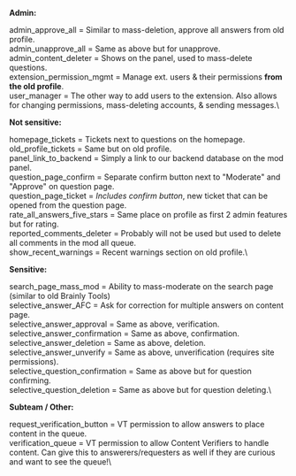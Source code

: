 **Admin:**

admin_approve_all = Similar to mass-deletion, approve all answers from old profile.\
admin_unapprove_all = Same as above but for unapprove.\
admin_content_deleter = Shows on the panel, used to mass-delete questions.\
extension_permission_mgmt = Manage ext. users & their permissions **from the old profile**. \
user_manager = The other way to add users to the extension. Also allows for changing permissions, mass-deleting accounts, & sending messages.\

**Not sensitive:**

homepage_tickets = Tickets next to questions on the homepage.\
old_profile_tickets = Same but on old profile.\
panel_link_to_backend = Simply a link to our backend database on the mod panel.\
question_page_confirm = Separate confirm button next to "Moderate" and "Approve" on question page.\
question_page_ticket = *Includes confirm button*, new ticket that can be opened from the question page.\
rate_all_answers_five_stars = Same place on profile as first 2 admin features but for rating. \
reported_comments_deleter = Probably will not be used but used to delete all comments in the mod all queue.\
show_recent_warnings = Recent warnings section on old profile.\


**Sensitive:**

search_page_mass_mod = Ability to mass-moderate on the search page (similar to old Brainly Tools)\
selective_answer_AFC = Ask for correction for multiple answers on content page.\
selective_answer_approval = Same as above, verification.\
selective_answer_confirmation = Same as above, confirmation.\
selective_answer_deletion = Same as above, deletion.\
selective_answer_unverify = Same as above, unverification (requires site permissions).\
selective_question_confirmation = Same as above but for question confirming.\
selective_question_deletion = Same as above but for question deleting.\



**Subteam / Other:**

request_verification_button = VT permission to allow answers to place content in the queue.\
verification_queue = VT permission to allow Content Verifiers to handle content. Can give this to answerers/requesters as well if they are curious and want to see the queue!\
